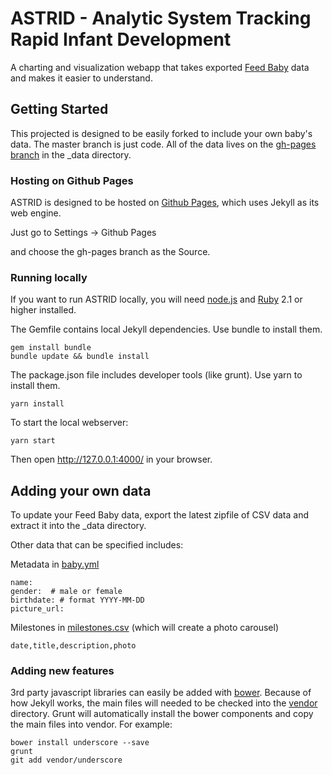 # ASTRID - Analytic System Tracking Rapid Infant Development

A charting and visualization webapp that takes exported [Feed Baby](https://www.facebook.com/FeedBaby/) data and makes it easier to understand.

## Getting Started

This projected is designed to be easily forked to include your own baby's data. The master branch is just code. All of the data lives on the [gh-pages branch](https://github.com/canadianveggie/astrid/tree/gh-pages) in the _data directory.

### Hosting on Github Pages

ASTRID is designed to be hosted on [Github Pages](https://pages.github.com/), which uses Jekyll as its web engine.

Just go to Settings -> Github Pages

and choose the gh-pages branch as the Source.

### Running locally

If you want to run ASTRID locally, you will need [node.js](https://nodejs.org/) and [Ruby](https://www.ruby-lang.org/en/downloads/) 2.1 or higher installed.

The Gemfile contains local Jekyll dependencies. Use bundle to install them.

```
gem install bundle
bundle update && bundle install
```

The package.json file includes developer tools (like grunt). Use yarn to install them.

```
yarn install
```

To start the local webserver:
```
yarn start
```

Then open http://127.0.0.1:4000/ in your browser.

## Adding your own data

To update your Feed Baby data, export the latest zipfile of CSV data and extract it into the _data directory.

Other data that can be specified includes:

Metadata in [baby.yml](/_data/baby.yml)
```
name:
gender:  # male or female
birthdate: # format YYYY-MM-DD
picture_url:
```

Milestones in [milestones.csv](/_data/milestones.csv) (which will create a photo carousel)
```
date,title,description,photo
```

### Adding new features

3rd party javascript libraries can easily be added with [bower](https://bower.io/). Because of how Jekyll works, the main files will needed to be checked into the [vendor](/vendor) directory. Grunt will automatically install the bower components and copy the main files into vendor. For example:

```
bower install underscore --save
grunt
git add vendor/underscore
```
